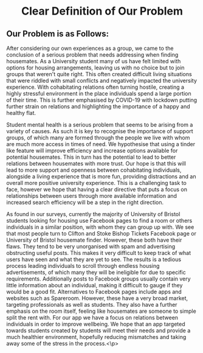 <h1 align="center">Clear Definition of Our Problem</h1>

<h2 align="left">Our Problem is as Follows:</h2> 

<p>After considering our own experiences as a group, we came to the conclusion of a serious problem that needs addressing when finding housemates. As a University student many of us have felt limited with options for housing arrangements, leaving us with no choice but to join groups that weren't quite right. This often created difficult living situations that were riddled with small conflicts and negatively impacted the university experience. With cohabitating relations often turning hostile, creating a highly stressful environment in the place individuals spend a large portion of their time. This is further emphasised by COVID-19 with lockdown putting further strain on relations and highlighting the importance of a happy and healthy flat.

Student mental health is a serious problem that seems to be arising from a variety of causes. As such it is key to recognise the importance of support groups, of which many are formed through the people we live with whom are much more access in times of need. We hypothesise that using a tinder like feature will improve efficiency and increase options available for potential housemates. This in turn has the potential to lead to better relations between housemates with more trust. Our hope is that this will lead to more support and openness between cohabitating individuals, alongside a living experience that is more fun, providing distractions and an overall more positive university experience. This is a challenging task to face, however we hope that having a clear directive that puts a focus on relationships between users through more available information and increased search efficiency will be a step in the right direction.

As found in our surveys, currently the majority of University of Bristol students looking for housing use Facebook pages to find a room or others individuals in a similar position, with whom they can group up with. We see that most people turn to Clifton and Stoke Bishop Tickets Facebook page or University of Bristol housemate finder. However, these both have their flaws. They tend to be very unorganised with spam and advertising obstructing useful posts. This makes it very difficult to keep track of what users have seen and what they are yet to see. The results is a tedious process leading individuals to scroll through endless housing advertisements, of which many they will be ineligible for due to specific requirements. Additionally posts to Facebook groups usually contain very little information about an individual, making it difficult to gauge if they would be a good fit. Alternatives to Facebook pages include apps and websites such as Spareroom. However, these have a very broad market, targeting professionals as well as students. They also have a further emphasis on the room itself, feeling like housemates are someone to simple split the rent with. For our app we have a focus on relations between individuals in order to improve wellbeing. We hope that an app targeted towards students created by students will meet their needs and provide a much healthier environment, hopefully reducing mismatches and taking away some of the stress in the process.<\p>
